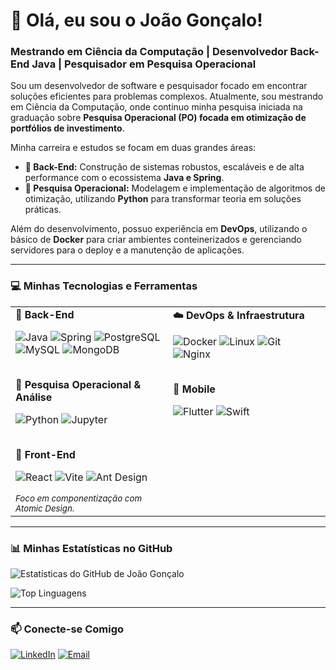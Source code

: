 # 👋 Olá, eu sou o João Gonçalo!

### Mestrando em Ciência da Computação | Desenvolvedor Back-End Java | Pesquisador em Pesquisa Operacional

Sou um desenvolvedor de software e pesquisador focado em encontrar soluções eficientes para problemas complexos. Atualmente, sou mestrando em Ciência da Computação, onde continuo minha pesquisa iniciada na graduação sobre **Pesquisa Operacional (PO) focada em otimização de portfólios de investimento**.

Minha carreira e estudos se focam em duas grandes áreas:
-   **🚀 Back-End:** Construção de sistemas robustos, escaláveis e de alta performance com o ecossistema **Java e Spring**.
-   **🧠 Pesquisa Operacional:** Modelagem e implementação de algoritmos de otimização, utilizando **Python** para transformar teoria em soluções práticas.

Além do desenvolvimento, possuo experiência em **DevOps**, utilizando o básico de **Docker** para criar ambientes conteinerizados e gerenciando servidores para o deploy e a manutenção de aplicações.

---

### 💻 Minhas Tecnologias e Ferramentas

<table>
  <tr>
    <td valign="top" width="50%">
      <strong>🚀 Back-End</strong>
      <p>
        <img src="https://img.shields.io/badge/Java-ED8B00?style=for-the-badge&logo=openjdk&logoColor=white" alt="Java" />
        <img src="https://img.shields.io/badge/Spring-6DB33F?style=for-the-badge&logo=spring&logoColor=white" alt="Spring" />
        <img src="https://img.shields.io/badge/PostgreSQL-4169E1?style=for-the-badge&logo=postgresql&logoColor=white" alt="PostgreSQL" />
        <img src="https://img.shields.io/badge/MySQL-4479A1?style=for-the-badge&logo=mysql&logoColor=white" alt="MySQL" />
        <img src="https://img.shields.io/badge/MySQL-4479A1?style=for-the-badge&logo=MongoDB&logoColor=white" alt="MongoDB" />
      </p>
      <br>
      <strong>🧠 Pesquisa Operacional & Análise</strong>
      <p>
        <img src="https://img.shields.io/badge/Python-3776AB?style=for-the-badge&logo=python&logoColor=white" alt="Python" />
        <img src="https://img.shields.io/badge/Jupyter-F37626?style=for-the-badge&logo=jupyter&logoColor=white" alt="Jupyter" />
      </p>
      <br>
      <strong>🎨 Front-End</strong>
      <p>
        <img src="https://img.shields.io/badge/React-61DAFB?style=for-the-badge&logo=react&logoColor=black" alt="React" />
        <img src="https://img.shields.io/badge/Vite-646CFF?style=for-the-badge&logo=vite&logoColor=white" alt="Vite" />
        <img src="https://img.shields.io/badge/Ant_Design-0170FE?style=for-the-badge&logo=antdesign&logoColor=white" alt="Ant Design" />
      </p>
      <em><small>Foco em componentização com Atomic Design.</small></em>
    </td>
    <td valign="top" width="50%">
      <strong>☁️ DevOps & Infraestrutura</strong>
      <p>
        <img src="https://img.shields.io/badge/Docker-2496ED?style=for-the-badge&logo=docker&logoColor=white" alt="Docker" />
        <img src="https://img.shields.io/badge/Linux-FCC624?style=for-the-badge&logo=linux&logoColor=black" alt="Linux" />
        <img src="https://img.shields.io/badge/Git-F05032?style=for-the-badge&logo=git&logoColor=white" alt="Git" />
        <img src="https://img.shields.io/badge/Nginx-009639?style=for-the-badge&logo=nginx&logoColor=white" alt="Nginx" />
      </p>
      <br>
      <strong>📱 Mobile</strong>
      <p>
        <img src="https://img.shields.io/badge/Flutter-02569B?style=for-the-badge&logo=flutter&logoColor=white" alt="Flutter" />
        <img src="https://img.shields.io/badge/Swift-FA7343?style=for-the-badge&logo=swift&logoColor=white" alt="Swift" />
      </p>
    </td>
  </tr>
</table>

---

### 📊 Minhas Estatísticas no GitHub

![Estatísticas do GitHub de João Gonçalo](https://github-readme-stats.vercel.app/api?username=J0NGS&show_icons=true&theme=tokyonight&include_all_commits=true&count_private=true)

![Top Linguagens](https://github-readme-stats.vercel.app/api/top-langs/?username=J0NGS&layout=compact&langs_count=7&theme=tokyonight)

---

### 📫 Conecte-se Comigo

[![LinkedIn](https://img.shields.io/badge/linkedin-%230077B5.svg?style=for-the-badge&logo=linkedin&logoColor=white)](https://www.linkedin.com/in/jngoncalo/)
[![Email](https://img.shields.io/badge/Gmail-D14836?style=for-the-badge&logo=gmail&logoColor=white)](mailto:jnetogoncalo@gmail.com)
